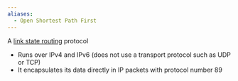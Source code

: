 ```yaml
---
aliases:
  - Open Shortest Path First
---
```

A [link state routing](OSI%20layers/Network%20layer/Routing/Link%20State%20Routing.md) protocol

- Runs over IPv4 and IPv6 (does not use a transport protocol such as UDP or TCP)
- It encapsulates its data directly in IP packets with protocol number 89
